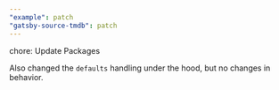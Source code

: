 ```yaml
---
"example": patch
"gatsby-source-tmdb": patch
---
```


chore: Update Packages

Also changed the `defaults` handling under the hood, but no changes in behavior.
